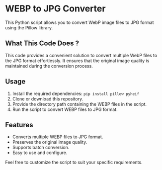 # WEBP to JPG Converter

This Python script allows you to convert WebP image files to JPG format using the Pillow library.

## What This Code Does ?

This code provides a convenient solution to convert multiple WebP files to the JPG format effortlessly. It ensures that the original image quality is maintained during the conversion process.

## Usage

1. Install the required dependencies: `pip install pillow pyheif`
2. Clone or download this repository.
3. Provide the directory path containing the WEBP files in the script.
4. Run the script to convert WEBP files to JPG format.

## Features

- Converts multiple WEBP files to JPG format.
- Preserves the original image quality.
- Supports batch conversion.
- Easy to use and configure.

Feel free to customize the script to suit your specific requirements.